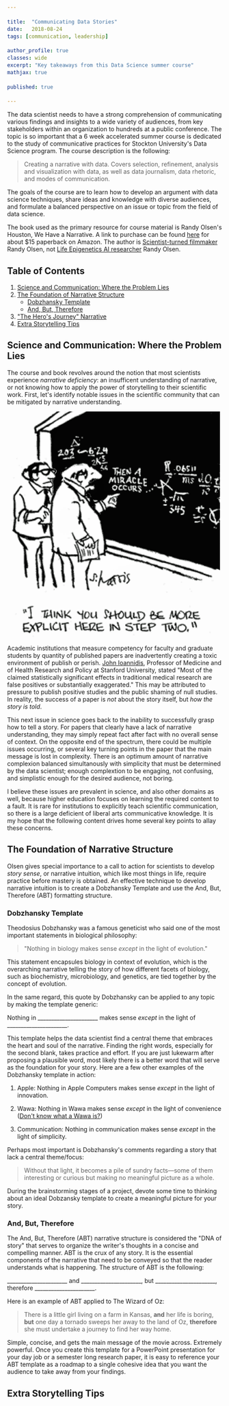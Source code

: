 ```yaml
---

title:  "Communicating Data Stories"
date:   2018-08-24
tags: [communication, leadership]

author_profile: true
classes: wide
excerpt: "Key takeaways from this Data Science summer course"
mathjax: true

published: true

---
```


The data scientist needs to have a strong comprehension of communicating various findings and insights to a wide variety of audiences, from key stakeholders within an organization to hundreds at a public conference. The topic is so important that a 6 week accelerated summer course is dedicated to the study of communicative practices for Stockton University's Data Science program. The course description is the following: 

> Creating a narrative with data. Covers selection, refinement, analysis and visualization with data,
as well as data journalism, data rhetoric, and modes of communication.

The goals of the course are to learn how to develop an argument with data science techniques, share ideas and knowledge with diverse audiences, and formulate a balanced perspective on an issue or topic from the field of data science. 

The book used as the primary resource for course material is Randy Olsen's Houston, We Have a Narrative. A link to purchase can be found [here](https://www.amazon.com/Houston-We-Have-Narrative-Science/dp/022627084X) for about $15 paperback on Amazon. The author is [Scientist-turned filmmaker](http://www.randyolsonproductions.com/randy_olson/randy_olson_index.html) Randy Olsen, not [Life Epigenetics AI researcher](http://www.randalolson.com) Randy Olsen. 

## Table of Contents
1. [Science and Communication: Where the Problem Lies](#science-and-communication-where-the-problem-lies)
2. [The Foundation of Narrative Structure](#the-foundation-of-narrative-structure)
    * [Dobzhansky Template](#dobzhansky-template)
    * [And, But, Therefore](#and-but-therefore)
3. ["The Hero's Journey" Narrative](#the-hero's-journey-narrative)
4. [Extra Storytelling Tips](#extra-storytelling-tips)

## Science and Communication: Where the Problem Lies

The course and book revolves around the notion that most scientists experience _narrative deficiency_: an insufficent understanding of narrative, or not knowing how to apply the power of storytelling to their scientific work. First, let's identify notable issues in the scientific community that can be mitigated by narrative understanding. 

<img src="/assets/communicating-data-stories/cartoon-science-communication.gif" caption = "Source: Elena Suglia" class = "center">

Academic institutions that measure competency for faculty and graduate students by quantity of published papers are inadvertently creating a toxic environment of publish or perish. [John Ioannidis](https://en.wikipedia.org/wiki/John_Ioannidis), Professor of Medicine and of Health Research and Policy at Stanford University, stated "Most of the claimed statistically significant effects in traditional medical research are false positives or substantially exaggerated." This may be attributed to pressure to publish positive studies and the public shaming of null studies. In reality, the success of a paper is _not_ about the story itself, but *how the story is told*. 

This next issue in science goes back to the inability to successfully grasp how to tell a story. For papers that clearly have a lack of narrative understanding, they may simply repeat fact after fact with no overall sense of context. On the opposite end of the spectrum, there could be multiple issues occurring, or several key turning points in the paper that the main message is lost in complexity. There is an optimum amount of narrative complexion balanced simultanously with simplicity that must be determined by the data scientist; enough complextion to be engaging, not confusing, and simplistic enough for the desired audience, not boring. 

I believe these issues are prevalent in science, and also other domains as well, because higher education focuses on learning the required content to a fault. It is rare for institutions to explicitly teach scientific communication, so there is a large deficient of liberal arts communicative knowledge. It is my hope that the following content drives home several key points to allay these concerns.

## The Foundation of Narrative Structure

Olsen gives special importance to a call to action for scientists to develop _story sense_, or narrative intuition, which like most things in life, require practice before mastery is obtained. An effective technique to develop narrative intuition is to create a Dobzhansky Template and use the And, But, Therefore (ABT) formatting structure. 

### Dobzhansky Template

Theodosius Dobzhansky was a famous geneticist who said one of the most important statements in biological philosophy: 

> "Nothing in biology makes sense _except_ in the light of evolution." 

This statement encapsules biology in context of evolution, which is the overarching narrative telling the story of how  different facets of biology, such as biochemistry, microbiology, and genetics, are tied together by the concept of evolution. 

In the same regard, this quote by Dobzhansky can be applied to any topic by making the template generic: 

Nothing in ______________________ makes sense _except_ in the light of ______________________.


This template helps the data scientist find a central theme that embraces the heart and soul of the narrative. Finding the right words, especially for the second blank, takes practice and effort. If you are just lukewarm after proposing a plausible word, most likely there is a better word that will serve as the foundation for your story. Here are a few other examples of the Dobzhansky template in action: 

1. Apple: Nothing in Apple Computers makes sense _except_ in the light of innovation. 

2. Wawa: Nothing in Wawa makes sense _except_ in the light of convenience ([Don't know what a Wawa is?](https://www.wawa.com)) 

3. Communication: Nothing in communication makes sense _except_ in the light of simplicity. 

Perhaps most important is Dobzhansky's comments regarding a story that lack a central theme/focus: 

> Without that light, it becomes a pile of sundry facts—some of them interesting or curious but making no meaningful picture as a whole.

During the brainstorming stages of a project, devote some time to thinking about an ideal Dobzansky template to create a meaningful picture for your story. 

### And, But, Therefore

The And, But, Therefore (ABT) narrative structure is considered the "DNA of story" that serves to organize the writer's thoughts in a concise and compelling manner. ABT is the crux of any story. It is the essential components of the narrative that need to be conveyed so that the reader understands what is happening. The structure of ABT is the following: 

______________________ and ______________________, but ______________________, therefore ______________________. 


Here is an example of ABT applied to The Wizard of Oz:


> There is a little girl living on a farm in Kansas, **and** her life is boring, **but** one day a tornado sweeps her away to the land of Oz, **therefore** she must undertake a journey to find her way home. 

Simple, concise, and gets the main message of the movie across. Extremely powerful. Once you create this  template for a PowerPoint presentation for your day job or a semester long research paper, it is easy to reference your ABT template as a roadmap to a single cohesive idea that you want the audience to take away from your findings.

## Extra Storytelling Tips











